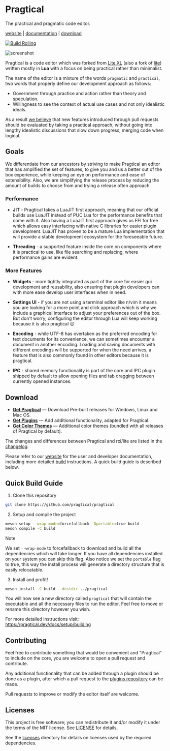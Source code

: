 # Pragtical

The practical and pragmatic code editor.

[website] | [documentation] | [download]

[![Build Rolling]](https://github.com/pragtical/pragtical/actions/workflows/rolling.yml)

![screenshot](https://pragtical.github.io/assets/img/editor.png)

Pragtical is a code editor which was forked from [Lite XL] (also a fork of [lite])
written mostly in **Lua** with a focus on being practical rather than minimalist.

The name of the editor is a mixture of the words `pragmatic` and `practical`,
two words that properly define our development approach as follows:

* Government through practice and action rather than theory and speculation.
* Willingness to see the context of actual use cases and not only idealistic ideals.

As a result [we believe] that new features introduced through pull requests should
be evaluated by taking a practical approach, without going into lengthy idealistic
discussions that slow down progress, merging code when logical.

## Goals

We differentiate from our ancestors by striving to make Pragtical an editor
that has amplified the set of features, to give you and us a better out of the
box experience, while keeping an eye on performance and ease of extensibility.
Also, we are simplifying the release process by reducing the amount of builds
to choose from and trying a release often approach.

### Performance

* **JIT** - Pragtical takes a LuaJIT first approach, meaning that our official
builds use LuaJIT instead of PUC Lua for the performance benefits that come
with it. Also having a LuaJIT first approach gives us FFI for free which allows
easy interfacing with native C libraries for easier plugin development. LuaJIT
has proven to be a mature Lua implementation that will provide a stable
development ecosystem for the foreseeable future.

* **Threading** - a supported feature inside the core on components where it is
practical to use, like file searching and replacing, where performance gains are
evident.

### More Features

* **Widgets** - more tightly integrated as part of the core for easier gui
development and reusability, also ensuring that plugin developers can with
more ease develop user interfaces when in need.

* **Settings UI** - if you are not using a terminal editor like n/vim it means
you are looking for a more point and click approach which is why we include a
graphical interface to adjust your preferences out of the box. But don't
worry, configuring the editor through Lua will keep working because it is also
pragtical 😉

* **Encoding** - while UTF-8 has overtaken as the preferred encoding for text
documents for its convenience, we can sometimes encounter a document in another
encoding. Loading and saving documents with different encodings will be
supported for when the need arrives, a feature that is also commonly found in
other editors because it is pragtical.

* **IPC** - shared memory functionality is part of the core and IPC plugin
shipped by default to allow opening files and tab dragging between currently
opened instances.

## Download

* **[Get Pragtical]** — Download Pre-built releases for Windows, Linux and Mac OS.
* **[Get Plugins]** — Add additional functionality, adapted for Pragtical.
* **[Get Color Themes]** — Additional color themes (bundled with all releases
of Pragtical by default).

The changes and differences between Pragtical and rxi/lite are listed in the
[changelog].

Please refer to our [website] for the user and developer documentation,
including more detailed [build] instructions. A quick build guide is
described below.

## Quick Build Guide

1. Clone this repository

```sh
git clone https://github.com/pragtical/pragtical
```

2. Setup and compile the project

```sh
meson setup --wrap-mode=forcefallback -Dportable=true build
meson compile -C build
```

> [!NOTE]
> We set `--wrap-mode` to forcefallback to download and build all the dependencies
> which will take longer. If you have all dependencies installed on your system
> you can skip this flag. Also notice we set the `portable` flag to true, this
> way the install process will generate a directory structure that is easily
> relocatable.

3. Install and profit!

```sh
meson install -C build --destdir ../pragtical
```

You will now see a new directory called `pragtical` that will contain the
executable and all the necessary files to run the editor. Feel free to move or
rename this directory however you wish.

For more detailed instructions visit: https://pragtical.dev/docs/setup/building

## Contributing

Feel free to contribute something that would be convenient and "Pragtical" to
include on the core, you are welcome to open a pull request and contribute.

Any additional functionality that can be added through a plugin should be done
as a plugin, after which a pull request to the [plugins repository]
can be made.

Pull requests to improve or modify the editor itself are welcome.

## Licenses

This project is free software; you can redistribute it and/or modify it under
the terms of the MIT license. See [LICENSE] for details.

See the [licenses] directory for details on licenses used by the required dependencies.


[Build Rolling]:      https://github.com/pragtical/pragtical/actions/workflows/rolling.yml/badge.svg
[Lite XL]:            https://github.com/lite-xl/lite-xl
[screenshot-dark]:    https://user-images.githubusercontent.com/433545/111063905-66943980-84b1-11eb-9040-3876f1133b20.png
[lite]:               https://github.com/rxi/lite
[website]:            https://pragtical.dev
[documentation]:      https://pragtical.dev/docs/intro
[download]:           https://github.com/pragtical/pragtical/releases
[build]:              https://pragtical.dev/docs/setup/building
[Get Pragtical]:      https://github.com/pragtical/pragtical/releases
[Get Plugins]:        https://github.com/pragtical/plugins
[Get Color Themes]:   https://github.com/pragtical/colors
[plugins repository]: https://github.com/pragtical/plugins
[changelog]:          https://github.com/pragtical/pragtical/blob/master/changelog.md
[LICENSE]:            LICENSE
[licenses]:           licenses/licenses.md
[we believe]:         https://github.com/pragtical/pragtical/issues/6#issuecomment-1581650875
